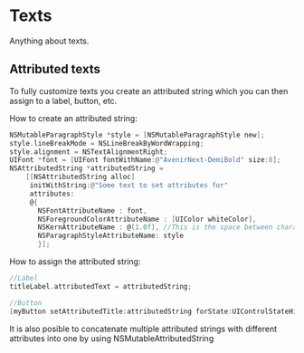 Texts
=====
Anything about texts.

Attributed texts
----------------
To fully customize texts you create an attributed string which you can then assign to a label, button, etc.

How to create an attributed string:
```objective-c
NSMutableParagraphStyle *style = [NSMutableParagraphStyle new];
style.lineBreakMode = NSLineBreakByWordWrapping;
style.alignment = NSTextAlignmentRight;
UIFont *font = [UIFont fontWithName:@"AvenirNext-DemiBold" size:8];
NSAttributedString *attributedString =
    [[NSAttributedString alloc]
     initWithString:@"Some text to set attributes for"
     attributes:
     @{
       NSFontAttributeName : font,
       NSForegroundColorAttributeName : [UIColor whiteColor],
       NSKernAttributeName : @(1.0f), //This is the space between characters
       NSParagraphStyleAttributeName: style
       }];
```
How to assign the attributed string:
```objective-c
//Label
titleLabel.attributedText = attributedString;

//Button
[myButton setAttributedTitle:attributedString forState:UIControlStateHighlighted];
```

It is also posible to concatenate multiple attributed strings with different attributes into one by using NSMutableAttributedString
